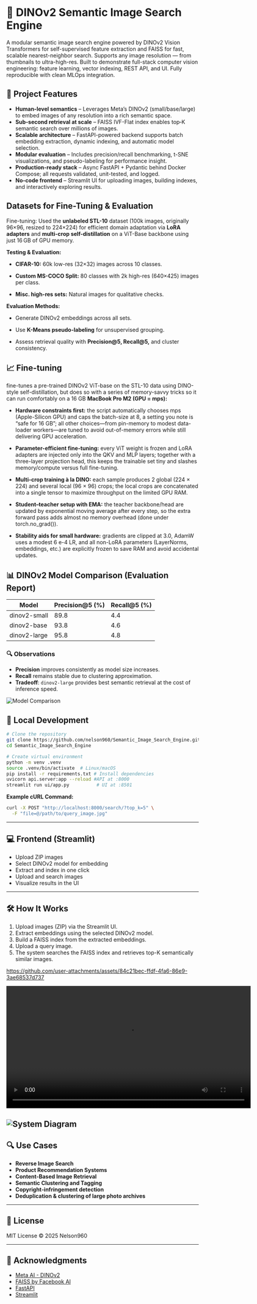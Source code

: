 # 🧠 DINOv2 Semantic Image Search Engine

A modular semantic image search engine powered by DINOv2 Vision Transformers for self-supervised feature extraction and FAISS for fast, scalable nearest-neighbor search. Supports any image resolution — from thumbnails to ultra-high-res.
Built to demonstrate full-stack computer vision engineering: feature learning, vector indexing, REST API, and UI.
Fully reproducible with clean MLOps integration.

## 🚀 Project Features

- **Human-level semantics** – Leverages Meta’s DINOv2 (small/base/large) to embed images of any resolution into a rich semantic space.
- **Sub-second retrieval at scale** – FAISS IVF-Flat index enables top‑K semantic search over millions of images.
- **Scalable architecture** – FastAPI-powered backend supports batch embedding extraction, dynamic indexing, and automatic model selection.
- **Modular evaluation** – Includes precision/recall benchmarking, t-SNE visualizations, and pseudo-labeling for performance insight.
- **Production-ready stack** – Async FastAPI + Pydantic behind Docker Compose; all requests validated, unit-tested, and logged.
- **No-code frontend** – Streamlit UI for uploading images, building indexes, and interactively exploring results.

## Datasets for Fine-Tuning & Evaluation
Fine-tuning:
Used the **unlabeled STL-10** dataset (100k images, originally 96×96, resized to 224×224) for efficient domain adaptation via **LoRA adapters** and **multi-crop self-distillation** on a ViT-Base backbone using just 16 GB of GPU memory.

**Testing & Evaluation:**

- **CIFAR-10:** 60k low-res (32×32) images across 10 classes.

- **Custom MS-COCO Split:** 80 classes with 2k high-res (640×425) images per class.

- **Misc. high-res sets:** Natural images for qualitative checks.

**Evaluation Methods:**

- Generate DINOv2 embeddings across all sets.

- Use **K-Means pseudo-labeling** for unsupervised grouping.

- Assess retrieval quality with **Precision@5, Recall@5,** and cluster consistency.

## 📈 Fine-tuning
fine-tunes a pre-trained DINOv2 ViT-base on the STL-10 data using DINO-style self-distillation, but does so with a series of memory-savvy tricks so it can run comfortably on a 16 GB
**MacBook Pro M2 (GPU = mps):**

 - **Hardware constraints first:** the script automatically chooses mps (Apple-Silicon GPU) and caps the batch-size at 8, a setting you note is “safe for 16 GB”; all other choices—from pin-memory to modest data-loader workers—are tuned to avoid out-of-memory errors while still delivering GPU acceleration.

 - **Parameter-efficient fine-tuning:** every ViT weight is frozen and LoRA adapters are injected only into the QKV and MLP layers; together with a three-layer projection head, this keeps the trainable set tiny and slashes memory/compute versus full fine-tuning.

 - **Multi-crop training à la DINO:** each sample produces 2 global (224 × 224) and several local (96 × 96) crops; the local crops are concatenated into a single tensor to maximize throughput on the limited GPU RAM.

 - **Student–teacher setup with EMA:** the teacher backbone/head are updated by exponential moving average after every step, so the extra forward pass adds almost no memory overhead (done under torch.no_grad()).

 - **Stability aids for small hardware:** gradients are clipped at 3.0, AdamW uses a modest 6 e-4 LR, and all non-LoRA parameters (LayerNorms, embeddings, etc.) are explicitly frozen to save RAM and avoid accidental updates.

## 📊 DINOv2 Model Comparison (Evaluation Report)

| Model         | Precision@5 (%) | Recall@5 (%) |
|---------------|-----------------|--------------|
| dinov2-small  | 89.8             | 4.4          |
| dinov2-base   | 93.8             | 4.6          |
| dinov2-large  | 95.8             | 4.8          |

### 🔍 Observations
- **Precision** improves consistently as model size increases.
- **Recall** remains stable due to clustering approximation.
- **Tradeoff**: `dinov2-large` provides best semantic retrieval at the cost of inference speed.

![Model Comparison](reports/model_comparison.png)


## 🔧 Local Development

```bash
# Clone the repository
git clone https://github.com/nelson960/Semantic_Image_Search_Engine.git
cd Semantic_Image_Search_Engine

# Create virtual environment
python -m venv .venv
source .venv/bin/activate  # Linux/macOS
pip install -r requirements.txt # Install dependencies
uvicorn api.server:app --reload #API at :8000
streamlit run ui/app.py          # UI at :8501
```
**Example cURL Command:**

```bash
curl -X POST "http://localhost:8000/search/?top_k=5" \
  -F "file=@/path/to/query_image.jpg"
```
---
## 💻 Frontend (Streamlit)

- Upload ZIP images
- Select DINOv2 model for embedding
- Extract and index in one click
- Upload and search images
- Visualize results in the UI

---

## 🛠️ How It Works

1. Upload images (ZIP) via the Streamlit UI.
2. Extract embeddings using the selected DINOv2 model.
3. Build a FAISS index from the extracted embeddings.
4. Upload a query image.
5. The system searches the FAISS index and retrieves top-K semantically similar images.


https://github.com/user-attachments/assets/84c21bec-ffdf-4fa6-86e9-3ae68537d737


<video src="reports/DinoV2.mp4" width="640" controls></video>

![System Diagram](reports/system_diagram.png)
---


## 🔍 Use Cases

- **Reverse Image Search**
- **Product Recommendation Systems**
- **Content-Based Image Retrieval**
- **Semantic Clustering and Tagging**
- **Copyright‑infringement detection**
- **Deduplication & clustering of large photo archives**


---

## 📄 License

MIT License © 2025 Nelson960

---

## 🙏 Acknowledgments

- [Meta AI - DINOv2](https://github.com/facebookresearch/dinov2)
- [FAISS by Facebook AI](https://github.com/facebookresearch/faiss)
- [FastAPI](https://fastapi.tiangolo.com)
- [Streamlit](https://streamlit.io)

